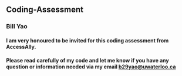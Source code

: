 ## Coding-Assessment
### Bill Yao

#### I am very honoured to be invited for this coding assessment from AccessAlly. 
#### Please read carefully of my code and let me know if you have any question or information needed via my email b29yao@uwaterloo.ca
